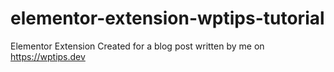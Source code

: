 # elementor-extension-wptips-tutorial
Elementor Extension Created for a blog post written by me on https://wptips.dev
